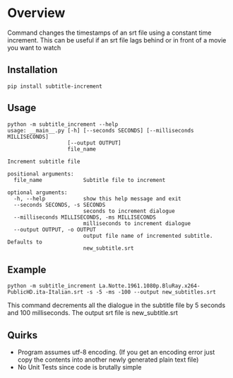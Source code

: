 # Overview
Command changes the timestamps of an srt file using a constant time increment. This can be useful if an srt file lags behind 
or in front of a movie you want to watch
## Installation
```
pip install subtitle-increment
```

## Usage
```
python -m subtitle_increment --help
usage: __main__.py [-h] [--seconds SECONDS] [--milliseconds MILLISECONDS]
                   [--output OUTPUT]
                   file_name

Increment subtitle file

positional arguments:
  file_name             Subtitle file to increment

optional arguments:
  -h, --help            show this help message and exit
  --seconds SECONDS, -s SECONDS
                        seconds to increment dialogue
  --milliseconds MILLISECONDS, -ms MILLISECONDS
                        milliseconds to increment dialogue
  --output OUTPUT, -o OUTPUT
                        output file name of incremented subtitle. Defaults to
                        new_subtitle.srt
```

## Example
```
python -m subtitle_increment La.Notte.1961.1080p.BluRay.x264-PublicHD.ita-Italian.srt -s -5 -ms -100 --output new_subtitles.srt
```

This command decrements all the dialogue in the subtitle file by 5 seconds and 100 milliseconds. The output srt file is
new_subtitle.srt

## Quirks
* Program assumes utf-8 encoding. (If you get an encoding error just copy the contents into another newly generated plain text file)
* No Unit Tests since code is brutally simple
